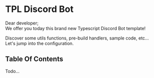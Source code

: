 # TPL Discord Bot
Dear developer;  
We offer you today this brand new Typescript Discord Bot template!

Discover some utils functions, pre-build handlers, sample code, etc...  
Let's jump into the configuration.

## Table Of Contents
Todo...